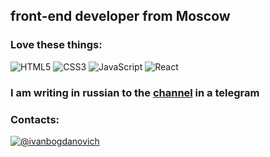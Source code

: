 ## front-end developer from Moscow

### Love these things:

![HTML5](https://img.shields.io/badge/HTML5-black?style=for-the-badge&logo=HTML5)
![CSS3](https://img.shields.io/badge/CSS3-black?style=for-the-badge&logo=CSS3)
![JavaScript](https://img.shields.io/badge/JavaScript-black?style=for-the-badge&logo=JavaScript)
![React](https://img.shields.io/badge/React-black?style=for-the-badge&logo=React)

### I am writing in russian to the [channel](https://t.me/protovich) in a telegram

### Contacts:
[![@ivanbogdanovich](https://img.shields.io/static/v1?message=@ivanbogdanovich&logo=telegram&labelColor=5c5c5c&color=1182c3&logoColor=white&label=%20)](https://t.me/ivanbogdanovich)
